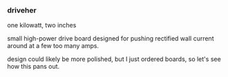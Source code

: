 ### driveher

one kilowatt, two inches

small high-power drive board designed for pushing rectified wall current around at a few too many amps.

design could likely be more polished, but I just ordered boards, so let's see how this pans out.
